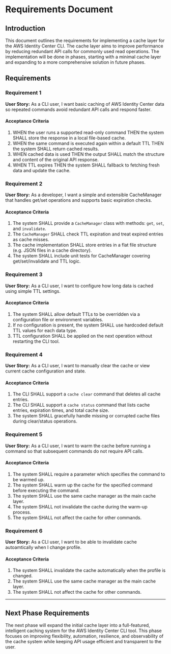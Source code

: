 # Requirements Document

## Introduction

This document outlines the requirements for implementing a cache layer for the AWS Identity Center CLI. The cache layer aims to improve performance by reducing redundant API calls for commonly used read operations. The implementation will be done in phases, starting with a minimal cache layer and expanding to a more comprehensive solution in future phases.

## Requirements

### Requirement 1

**User Story:** As a CLI user, I want basic caching of AWS Identity Center data so repeated commands avoid redundant API calls and respond faster.

#### Acceptance Criteria

1. WHEN the user runs a supported read-only command THEN the system SHALL store the response in a local file-based cache.
2. WHEN the same command is executed again within a default TTL THEN the system SHALL return cached results.
3. WHEN cached data is used THEN the output SHALL match the structure and content of the original API response.
4. WHEN TTL expires THEN the system SHALL fallback to fetching fresh data and update the cache.

### Requirement 2

**User Story:** As a developer, I want a simple and extensible CacheManager that handles get/set operations and supports basic expiration checks.

#### Acceptance Criteria

1. The system SHALL provide a `CacheManager` class with methods: `get`, `set`, and `invalidate`.
2. The `CacheManager` SHALL check TTL expiration and treat expired entries as cache misses.
3. The cache implementation SHALL store entries in a flat file structure (e.g. JSON files in a cache directory).
4. The system SHALL include unit tests for CacheManager covering get/set/invalidate and TTL logic.

### Requirement 3

**User Story:** As a CLI user, I want to configure how long data is cached using simple TTL settings.

#### Acceptance Criteria

1. The system SHALL allow default TTLs to be overridden via a configuration file or environment variables.
2. If no configuration is present, the system SHALL use hardcoded default TTL values for each data type.
3. TTL configuration SHALL be applied on the next operation without restarting the CLI tool.

### Requirement 4

**User Story:** As a CLI user, I want to manually clear the cache or view current cache configuration and state.

#### Acceptance Criteria

1. The CLI SHALL support a `cache clear` command that deletes all cache entries.
2. The CLI SHALL support a `cache status` command that lists cache entries, expiration times, and total cache size.
3. The system SHALL gracefully handle missing or corrupted cache files during clear/status operations.


### Requirement 5

**User Story:** As a CLI user, I want to warm the cache before running a command so that subsequent commands do not require API calls.


#### Acceptance Criteria

1. The system SHALL require a parameter which specifies the command to be warmed up.
2. The system SHALL warm up the cache for the specified command before executing the command.
3. The system SHALL use the same cache manager as the main cache layer.
4. The system SHALL not invalidate the cache during the warm-up process.
5. The system SHALL not affect the cache for other commands.

### Requirement 6

**User Story:** As a CLI user, I want to be able to invalidate cache autoamtically when I change profile.

#### Acceptance Criteria

1. The system SHALL invalidate the cache automatically when the profile is changed.
2. The system SHALL use the same cache manager as the main cache layer.
3. The system SHALL not affect the cache for other commands.


---

## Next Phase Requirements

The next phase will expand the initial cache layer into a full-featured, intelligent caching system for the AWS Identity Center CLI tool. This phase focuses on improving flexibility, automation, resilience, and observability of the cache system while keeping API usage efficient and transparent to the user.
